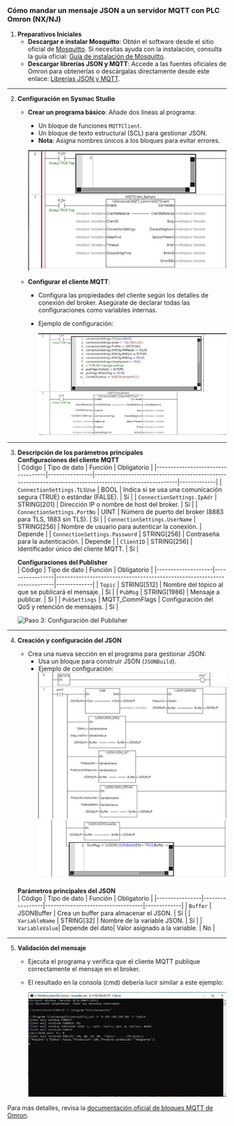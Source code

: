 ﻿### **Cómo mandar un mensaje JSON a un servidor MQTT con PLC Omron (NX/NJ)**

1. **Preparativos Iniciales**  
   - **Descargar e instalar Mosquitto**: Obtén el software desde el sitio oficial de [Mosquitto](https://mosquitto.org/download/). Si necesitas ayuda con la instalación, consulta la guía oficial: [Guía de instalación de Mosquitto](https://mega.nz/file/cqgXxIgZ#J9VXjH-ksK2lY8pZGBSux13ciP3T1x1VDx4ucNbSwq8).  
   - **Descargar librerías JSON y MQTT**: Accede a las fuentes oficiales de Omron para obtenerlas o descárgalas directamente desde este enlace: [Librerías JSON y MQTT](https://mega.nz/folder/pzJTjQiT#SiJNguBb4uXmzAMEfDSL3Q).

---

2. **Configuración en Sysmac Studio**  
   - **Crear un programa básico**: Añade dos líneas al programa:
     - Un bloque de funciones `MQTTClient`.
     - Un bloque de texto estructural (SCL) para gestionar JSON.
     - **Nota**: Asigna nombres únicos a los bloques para evitar errores.

     ![Paso 1: Creación del programa básico](./images/Step1_Main1.jpeg)

   - **Configurar el cliente MQTT**:
     - Configura las propiedades del cliente según los detalles de conexión del broker. Asegúrate de declarar todas las configuraciones como variables internas.
     - Ejemplo de configuración:  

       ![Paso 2: Configuración del cliente MQTT](./images/Step2_Main2.jpeg)

---

3. **Descripción de los parámetros principales**  
   **Configuraciones del cliente MQTT**  
   | Código                            | Tipo de dato   | Función                                                                                                | Obligatorio |
   |-----------------------------------|----------------|--------------------------------------------------------------------------------------------------------|-------------|
   | `ConnectionSettings.TLSUse`       | BOOL           | Indica si se usa una comunicación segura (TRUE) o estándar (FALSE).                                   | Sí          |
   | `ConnectionSettings.IpAdr`        | STRING[201]    | Dirección IP o nombre de host del broker.                                                             | Sí          |
   | `ConnectionSettings.PortNo`       | UINT           | Número de puerto del broker (8883 para TLS, 1883 sin TLS).                                            | Sí          |
   | `ConnectionSettings.UserName`     | STRING[256]    | Nombre de usuario para autenticar la conexión.                                                        | Depende     |
   | `ConnectionSettings.Password`     | STRING[256]    | Contraseña para la autenticación.                                                                     | Depende     |
   | `ClientID`                        | STRING[256]    | Identificador único del cliente MQTT.                                                                 | Sí          |

   **Configuraciones del Publisher**  
   | Código             | Tipo de dato    | Función                                                                 | Obligatorio |
   |--------------------|-----------------|-------------------------------------------------------------------------|-------------|
   | `Topic`            | STRING[512]     | Nombre del tópico al que se publicará el mensaje.                      | Sí          |
   | `PubMsg`           | STRING[1986]    | Mensaje a publicar.                                                    | Sí          |
   | `PubSettings`      | MQTT\_CommFlags | Configuración del QoS y retención de mensajes.                         | Sí          |

   ![Paso 3: Configuración del Publisher](./images/Step3_Main3.jpeg)

---

4. **Creación y configuración del JSON**  
   - Crea una nueva sección en el programa para gestionar JSON:
     - Usa un bloque para construir JSON (`JSONBuild`).
     - Ejemplo de configuración:  
       ![Paso 4: Creación del JSON](./images/Step4_Main4.jpeg)  
       ![Paso 5: Configuración del JSON](./images/Step5_Main5.png)  

   **Parámetros principales del JSON**  
   | Código         | Tipo de dato    | Función                           | Obligatorio |
   |----------------|-----------------|-----------------------------------|-------------|
   | `Buffer`       | JSONBuffer      | Crea un buffer para almacenar el JSON. | Sí      |
   | `VariableName` | STRING[32]      | Nombre de la variable JSON.       | Sí          |
   | `VariableValue`| Depende del dato| Valor asignado a la variable.     | No          |

---

5. **Validación del mensaje**  
   - Ejecuta el programa y verifica que el cliente MQTT publique correctamente el mensaje en el broker.
   - El resultado en la consola (cmd) debería lucir similar a este ejemplo:  

     ![Paso 6: Validación en la consola](./images/Step6_CMD.jpeg)  

Para más detalles, revisa la [documentación oficial de bloques MQTT de Omron](https://mega.nz/file/pzJTjQiT#SiJNguBb4uXmzAMEfDSL3Q).